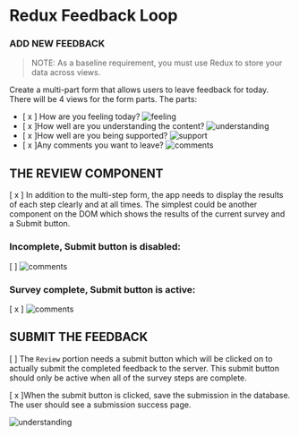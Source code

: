 # Redux Feedback Loop


### ADD NEW FEEDBACK

> NOTE: As a baseline requirement, you must use Redux to store your data across views.

Create a multi-part form that allows users to leave feedback for today. 
There will be 4 views for the form parts.
The parts:
- [ x ] How are you feeling today?
![feeling](wireframes/page-one.png)
-  [ x ]How well are you understanding the content?
![understanding](wireframes/page-two.png)
- [ x ]How well are you being supported?
![support](wireframes/page-three.png)
- [ x ]Any comments you want to leave?
![comments](wireframes/page-four.png)

## THE REVIEW COMPONENT

[ x ] In addition to the multi-step form, the app needs to display the results of each step clearly and at all times. The simplest could be another component on the DOM which shows the results of the current survey and a Submit button.

### Incomplete, Submit button is disabled:
 [ ]
![comments](wireframes/review-component-inactive.png)

### Survey complete, Submit button is active:
[ x ]
![comments](wireframes/review-component-active.png)

## SUBMIT THE FEEDBACK

 [ ] The `Review` portion needs a submit button which will be clicked on to actually submit the completed feedback to the server. This submit button should only be active when all of the survey steps are complete.

 [ x ]When the submit button is clicked, save the submission in the database. The user should see a submission success page.

![understanding](wireframes/page-five.png)



